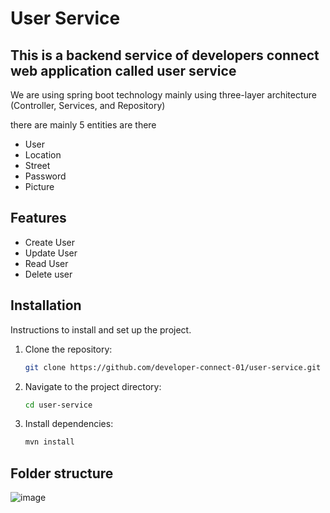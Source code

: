 # User Service

## This is a backend service  of developers connect web application called user service 

We are using spring boot technology mainly using three-layer architecture (Controller, Services, and Repository)

there are mainly 5 entities are there
- User
- Location
- Street
- Password
- Picture

## Features

- Create User
- Update User
- Read User
- Delete user

## Installation

Instructions to install and set up the project.

1. Clone the repository:
   ```bash
   git clone https://github.com/developer-connect-01/user-service.git
   ```
2. Navigate to the project directory:
   ```bash
   cd user-service
   ```
3. Install dependencies:
   ```bash
   mvn install
   ```
## Folder structure
![image](https://github.com/developer-connect-01/user-service/assets/25847404/434c725b-9e43-47c8-9726-636d6531b044)
